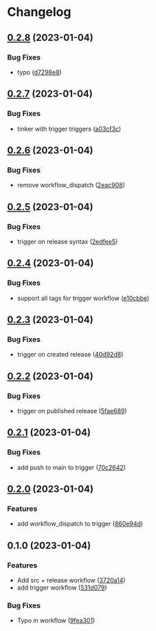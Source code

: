 # Changelog

## [0.2.8](https://github.com/pabrahamsson/release-workflow/compare/v0.2.7...v0.2.8) (2023-01-04)


### Bug Fixes

* typo ([d7298e8](https://github.com/pabrahamsson/release-workflow/commit/d7298e8ae1169531d8678f83695f278d3a280436))

## [0.2.7](https://github.com/pabrahamsson/release-workflow/compare/v0.2.6...v0.2.7) (2023-01-04)


### Bug Fixes

* tinker with trigger triggers ([a03cf3c](https://github.com/pabrahamsson/release-workflow/commit/a03cf3cf4ed0c294e39b6bd6528ced40324ea098))

## [0.2.6](https://github.com/pabrahamsson/release-workflow/compare/v0.2.5...v0.2.6) (2023-01-04)


### Bug Fixes

* remove workflow_dispatch ([2eac908](https://github.com/pabrahamsson/release-workflow/commit/2eac908cf01802b742867d15f0f08849f41efc56))

## [0.2.5](https://github.com/pabrahamsson/release-workflow/compare/v0.2.4...v0.2.5) (2023-01-04)


### Bug Fixes

* trigger on release syntax ([2edfee5](https://github.com/pabrahamsson/release-workflow/commit/2edfee51f0b7ab754872a6b0a4b0403c3496227e))

## [0.2.4](https://github.com/pabrahamsson/release-workflow/compare/v0.2.3...v0.2.4) (2023-01-04)


### Bug Fixes

* support all tags for trigger workflow ([e10cbbe](https://github.com/pabrahamsson/release-workflow/commit/e10cbbe44eced31f5befa7fcd5d00a908908ed3e))

## [0.2.3](https://github.com/pabrahamsson/release-workflow/compare/v0.2.2...v0.2.3) (2023-01-04)


### Bug Fixes

* trigger on created release ([40d92d8](https://github.com/pabrahamsson/release-workflow/commit/40d92d8418389d9596dd395b219dfc23e2e0e021))

## [0.2.2](https://github.com/pabrahamsson/release-workflow/compare/v0.2.1...v0.2.2) (2023-01-04)


### Bug Fixes

* trigger on published release ([5fae689](https://github.com/pabrahamsson/release-workflow/commit/5fae689ecaae6d6afe7c3ebcdf30f6cb31fc42b7))

## [0.2.1](https://github.com/pabrahamsson/release-workflow/compare/v0.2.0...v0.2.1) (2023-01-04)


### Bug Fixes

* add push to main to trigger ([70c2642](https://github.com/pabrahamsson/release-workflow/commit/70c26427ec9f5068242e151d55a415ded762606b))

## [0.2.0](https://github.com/pabrahamsson/release-workflow/compare/v0.1.0...v0.2.0) (2023-01-04)


### Features

* add workflow_dispatch to trigger ([860e94d](https://github.com/pabrahamsson/release-workflow/commit/860e94d780b5d1b2ae860db2a710ee28c307c09a))

## 0.1.0 (2023-01-04)


### Features

* Add src + release workflow ([3720a14](https://github.com/pabrahamsson/release-workflow/commit/3720a14b5551abc65cc5bdd52e751685cb08eadf))
* add trigger workflow ([531d079](https://github.com/pabrahamsson/release-workflow/commit/531d079a9f762de2beabe45cf47b8266582a1ac7))


### Bug Fixes

* Typo in workflow ([9fea301](https://github.com/pabrahamsson/release-workflow/commit/9fea301e26fe8ae29097b2575f2d835a8e8566de))
